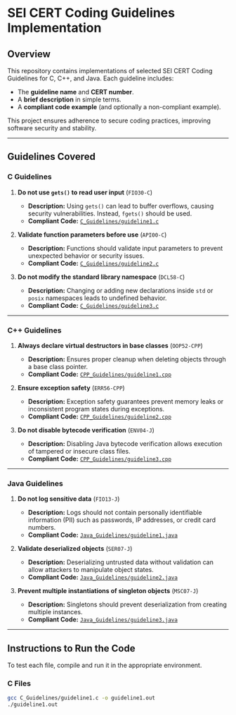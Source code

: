 # SEI CERT Coding Guidelines Implementation

## **Overview**
This repository contains implementations of selected SEI CERT Coding Guidelines for C, C++, and Java. Each guideline includes:
- The **guideline name** and **CERT number**.
- A **brief description** in simple terms.
- A **compliant code example** (and optionally a non-compliant example).

This project ensures adherence to secure coding practices, improving software security and stability.

---

## **Guidelines Covered**

### **C Guidelines**
1. **Do not use `gets()` to read user input** (`FIO30-C`)
   - **Description:** Using `gets()` can lead to buffer overflows, causing security vulnerabilities. Instead, `fgets()` should be used.
   - **Compliant Code:** [`C_Guidelines/guideline1.c`](C_Guidelines/guideline1.c)
  
2. **Validate function parameters before use** (`API00-C`)
   - **Description:** Functions should validate input parameters to prevent unexpected behavior or security issues.
   - **Compliant Code:** [`C_Guidelines/guideline2.c`](C_Guidelines/guideline2.c)
  
3. **Do not modify the standard library namespace** (`DCL58-C`)
   - **Description:** Changing or adding new declarations inside `std` or `posix` namespaces leads to undefined behavior.
   - **Compliant Code:** [`C_Guidelines/guideline3.c`](C_Guidelines/guideline3.c)

---

### **C++ Guidelines**
1. **Always declare virtual destructors in base classes** (`OOP52-CPP`)
   - **Description:** Ensures proper cleanup when deleting objects through a base class pointer.
   - **Compliant Code:** [`CPP_Guidelines/guideline1.cpp`](CPP_Guidelines/guideline1.cpp)

2. **Ensure exception safety** (`ERR56-CPP`)
   - **Description:** Exception safety guarantees prevent memory leaks or inconsistent program states during exceptions.
   - **Compliant Code:** [`CPP_Guidelines/guideline2.cpp`](CPP_Guidelines/guideline2.cpp)

3. **Do not disable bytecode verification** (`ENV04-J`)
   - **Description:** Disabling Java bytecode verification allows execution of tampered or insecure class files.
   - **Compliant Code:** [`CPP_Guidelines/guideline3.cpp`](CPP_Guidelines/guideline3.cpp)

---

### **Java Guidelines**
1. **Do not log sensitive data** (`FIO13-J`)
   - **Description:** Logs should not contain personally identifiable information (PII) such as passwords, IP addresses, or credit card numbers.
   - **Compliant Code:** [`Java_Guidelines/guideline1.java`](Java_Guidelines/guideline1.java)

2. **Validate deserialized objects** (`SER07-J`)
   - **Description:** Deserializing untrusted data without validation can allow attackers to manipulate object states.
   - **Compliant Code:** [`Java_Guidelines/guideline2.java`](Java_Guidelines/guideline2.java)

3. **Prevent multiple instantiations of singleton objects** (`MSC07-J`)
   - **Description:** Singletons should prevent deserialization from creating multiple instances.
   - **Compliant Code:** [`Java_Guidelines/guideline3.java`](Java_Guidelines/guideline3.java)

---

## **Instructions to Run the Code**
To test each file, compile and run it in the appropriate environment.

### **C Files**
```sh
gcc C_Guidelines/guideline1.c -o guideline1.out
./guideline1.out
